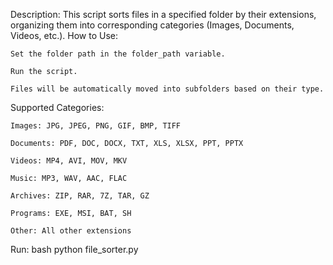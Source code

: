 Description:
This script sorts files in a specified folder by their extensions, organizing them into corresponding categories (Images, Documents, Videos, etc.).
How to Use:

    Set the folder path in the folder_path variable.

    Run the script.

    Files will be automatically moved into subfolders based on their type.

Supported Categories:

    Images: JPG, JPEG, PNG, GIF, BMP, TIFF

    Documents: PDF, DOC, DOCX, TXT, XLS, XLSX, PPT, PPTX

    Videos: MP4, AVI, MOV, MKV

    Music: MP3, WAV, AAC, FLAC

    Archives: ZIP, RAR, 7Z, TAR, GZ

    Programs: EXE, MSI, BAT, SH

    Other: All other extensions
Run: 
bash
python file_sorter.py
